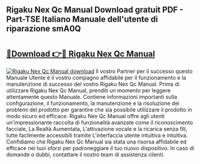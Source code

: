 ## Rigaku Nex Qc Manual Download gratuit PDF - Part-TSE Italiano Manuale dell'utente di riparazione smA0Q

# <h2><a href="http://dfb9a4f.blite.top/?on=Rigaku+Nex+Qc+Manual">🔗Download 👉🔴 Rigaku Nex Qc Manual</a></h2>

[![Rigaku Nex Qc Manual download](https://i.imgur.com/lujVjoI.png)](http://dfb9a4f.blite.top/?on=Rigaku+Nex+Qc+Manual)
Il vostro Partner per il successo questo Manuale Utente è il vostro compagno affidabile per il funzionamento e la manutenzione di successo del vostro Rigaku Nex Qc Manual. Prima di utilizzare Rigaku Nex Qc Manual, prenditi un momento per leggere attentamente questo Manuale. Contiene informazioni importanti sulla configurazione, il funzionamento, la manutenzione e la risoluzione dei problemi del prodotto per garantire che sia possibile utilizzare il prodotto in modo sicuro ed efficace. Rigaku Nex Qc Manual offre agli utenti un'impressionante raccolta di funzionalità avanzate come il riconoscimento facciale, La Realtà Aumentata, L'attivazione vocale e la ricarica senza fili, tutte facilmente accessibili tramite L'interfaccia utente intuitiva e intuitiva. Confidiamo che Rigaku Nex Qc Manual sia stata una risorsa affidabile ed efficace nei tuoi sforzi per padroneggiare il tuo nuovo dispositivo. In caso di domande o dubbi, contattare il nostro team di assistenza clienti.
